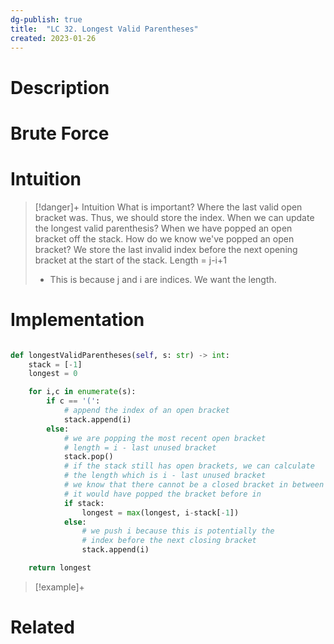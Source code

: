 ```yaml
---
dg-publish: true
title:  "LC 32. Longest Valid Parentheses"
created: 2023-01-26
---
```



# Description

# Brute Force
# Intuition

>[!danger]+ Intuition
>What is important? Where the last valid open bracket was.
>Thus, we should store the index.
>When we can update the longest valid parenthesis?
>When we have popped an open bracket off the stack.
>How do we know we've popped an open bracket?
>We store the last invalid index before the next opening bracket at the start of the stack.
>Length = j-i+1
>- This is because j and i are indices. We want the length. 

# Implementation
```python

def longestValidParentheses(self, s: str) -> int:
	stack = [-1]
	longest = 0

	for i,c in enumerate(s):
		if c == '(':
			# append the index of an open bracket
			stack.append(i)
		else:
			# we are popping the most recent open bracket
			# length = i - last unused bracket
			stack.pop()
			# if the stack still has open brackets, we can calculate 
			# the length which is i - last unused bracket
			# we know that there cannot be a closed bracket in between because
			# it would have popped the bracket before in
			if stack:
				longest = max(longest, i-stack[-1])
			else:
				# we push i because this is potentially the 
				# index before the next closing bracket
				stack.append(i)

	return longest
```

>[!example]+ 


# Related
